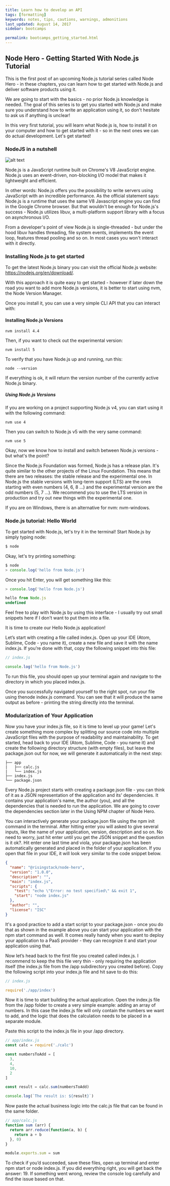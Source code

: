 ```yaml
---
title: Learn how to develop an API
tags: [formatting]
keywords: notes, tips, cautions, warnings, admonitions
last_updated: August 14, 2017
sidebar: bootcamps

permalink: bootcamps_getting_started.html
---
```


## Node Hero - Getting Started With Node.js Tutorial

This is the first post of an upcoming Node.js tutorial series called Node Hero - in these chapters, you can learn how to get started with Node.js and deliver software products using it.

We are going to start with the basics - no prior Node.js knowledge is needed. The goal of this series is to get you started with Node.js and make sure you understand how to write an application using it, so don't hesitate to ask us if anything is unclear!

In this very first tutorial, you will learn what Node.js is, how to install it on your computer and how to get started with it - so in the next ones we can do actual development. Let's get started!

### NodeJS in a nutshell

![alt text](https://nodejs.org/static/images/logos/nodejs-new-pantone-black.png "Logo Title Text 1")


Node.js is a JavaScript runtime built on Chrome's V8 JavaScript engine. Node.js uses an event-driven, non-blocking I/O model that makes it lightweight and efficient.

In other words: Node.js offers you the possibility to write servers using JavaScript with an incredible performance. As the official statement says: Node.js is a runtime that uses the same V8 Javascript engine you can find in the Google Chrome browser. But that wouldn't be enough for Node.js's success - Node.js utilizes libuv, a multi-platform support library with a focus on asynchronous I/O.

From a developer's point of view Node.js is single-threaded - but under the hood libuv handles threading, file system events, implements the event loop, features thread pooling and so on. In most cases you won't interact with it directly.

### Installing Node.js to get started

To get the latest Node.js binary you can visit the official Node.js website: https://nodejs.org/en/download/.

With this approach it is quite easy to get started - however if later down the road you want to add more Node.js versions, it is better to start using nvm, the Node Version Manager.

Once you install it, you can use a very simple CLI API that you can interact with:

#### Installing Node.js Versions

```nvm install 4.4  ```

Then, if you want to check out the experimental version:

```nvm install 5  ```

To verify that you have Node.js up and running, run this:

```node --version  ```

If everything is ok, it will return the version number of the currently active Node.js binary.

##### Using Node.js Versions

If you are working on a project supporting Node.js v4, you can start using it with the following command:

```nvm use 4  ```

Then you can switch to Node.js v5 with the very same command:

```nvm use 5  ```

Okay, now we know how to install and switch between Node.js versions - but what's the point?

Since the Node.js Foundation was formed, Node.js has a release plan. It's quite similar to the other projects of the Linux Foundation. This means that there are two releases: the stable release and the experimental one. In Node.js the stable versions with long-term support (LTS) are the ones starting with even numbers (4, 6, 8 ...) and the experimental version are the odd numbers (5, 7 ...). We recommend you to use the LTS version in production and try out new things with the experimental one.

If you are on Windows, there is an alternative for nvm: nvm-windows.

### Node.js tutorial: Hello World

To get started with Node.js, let's try it in the terminal! Start Node.js by simply typing node:

```bash
$ node
```

Okay, let's try printing something:

```js
$ node
> console.log('hello from Node.js')
```

Once you hit Enter, you will get something like this:

```js
> console.log('hello from Node.js')

hello from Node.js  
undefined  
```

Feel free to play with Node.js by using this interface - I usually try out small snippets here if I don't want to put them into a file.

It is time to create our Hello Node.js application!

Let’s start with creating a file called index.js. Open up your IDE (Atom, Sublime, Code - you name it), create a new file and save it with the name index.js. If you’re done with that, copy the following snippet into this file:

```js
// index.js

console.log('hello from Node.js')  
```

To run this file, you should open up your terminal again and navigate to the directory in which you placed index.js.

Once you successfully navigated yourself to the right spot, run your file using thenode index.js command. You can see that it will produce the same output as before - printing the string directly into the terminal.

### Modularization of Your Application

Now you have your index.js file, so it is time to level up your game! Let's create something more complex by splitting our source code into multiple JavaScript files with the purpose of readability and maintainability. To get started, head back to your IDE (Atom, Sublime, Code - you name it) and create the following directory structure (with empty files), but leave the package.json out for now, we will generate it automatically in the next step:

```shell
├── app
|   ├── calc.js
|   └── index.js
├── index.js
└── package.json
```

Every Node.js project starts with creating a package.json file - you can think of it as a JSON representation of the application and its' dependencies. It contains your application's name, the author (you), and all the dependencies that is needed to run the application. We are going to cover the dependencies section later in the Using NPM chapter of Node Hero.

You can interactively generate your package.json file using the npm init command in the terminal. After hitting enter you will asked to give several inputs, like the name of your application, version, description and so on. No need to worry, just hit enter until you get the JSON snippet and the question is it ok?. Hit enter one last time and viola, your package.json has been automatically generated and placed in the folder of your application. If you open that file in your IDE, it will look very similar to the code snippet below.


```json
{
  "name": "@risingstack/node-hero",
  "version": "1.0.0",
  "description": "",
  "main": "index.js",
  "scripts": {
    "test": "echo \"Error: no test specified\" && exit 1",
    "start": "node index.js"
  },
  "author": "",
  "license": "ISC"
}
```

It's a good practice to add a start script to your package.json - once you do that as shown in the example above you can start your application with the npm start command as well. It comes really handy when you want to deploy your application to a PaaS provider - they can recognize it and start your application using that.

Now let’s head back to the first file you created called index.js. I recommend to keep the this file very thin - only requiring the application itself (the index.js file from the /app subdirectory you created before). Copy the following script into your index.js file and hit save to do this:

```js
// index.js

require('./app/index') 
```
 
Now it is time to start building the actual application. Open the index.js file from the /app folder to create a very simple example: adding an array of numbers. In this case the index.js file will only contain the numbers we want to add, and the logic that does the calculation needs to be placed in a separate module.

Paste this script to the index.js file in your /app directory.

```js
// app/index.js
const calc = require('./calc')

const numbersToAdd = [  
  3,
  4,
  10,
  2
]

const result = calc.sum(numbersToAdd)  

console.log(`The result is: ${result}`)  

```

Now paste the actual business logic into the calc.js file that can be found in the same folder.

```js
// app/calc.js
function sum (arr) {  
  return arr.reduce(function(a, b) { 
    return a + b
  }, 0)
}

module.exports.sum = sum 
```
 
To check if you’d succeeded, save these files, open up terminal and enter npm start or node index.js. If you did everything right, you will get back the answer: 19. If something went wrong, review the console log carefully and find the issue based on that.